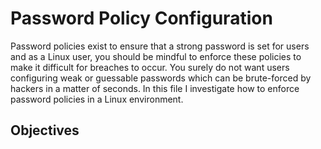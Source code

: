 # Password Policy Configuration
Password policies exist to ensure that a strong password is set for users and as a Linux user, you should be mindful to enforce these policies to make it difficult for breaches to occur. You surely do not want users configuring weak or guessable passwords which can be brute-forced by hackers in a matter of seconds. In this file I investigate how to enforce password policies in a Linux environment.

## Objectives

